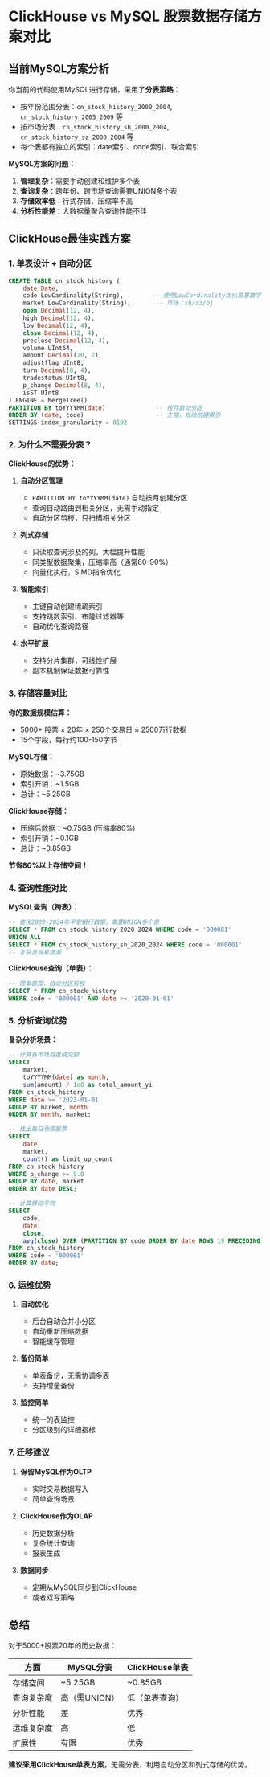 # ClickHouse vs MySQL 股票数据存储方案对比

## 当前MySQL方案分析

你当前的代码使用MySQL进行存储，采用了**分表策略**：
- 按年份范围分表：`cn_stock_history_2000_2004`, `cn_stock_history_2005_2009` 等
- 按市场分表：`cn_stock_history_sh_2000_2004`, `cn_stock_history_sz_2000_2004` 等
- 每个表都有独立的索引：date索引、code索引、联合索引

**MySQL方案的问题：**
1. **管理复杂**：需要手动创建和维护多个表
2. **查询复杂**：跨年份、跨市场查询需要UNION多个表
3. **存储效率低**：行式存储，压缩率不高
4. **分析性能差**：大数据量聚合查询性能不佳

## ClickHouse最佳实践方案

### 1. 单表设计 + 自动分区

```sql
CREATE TABLE cn_stock_history (
    date Date,
    code LowCardinality(String),        -- 使用LowCardinality优化高基数字符串
    market LowCardinality(String),       -- 市场：sh/sz/bj
    open Decimal(12, 4),
    high Decimal(12, 4),
    low Decimal(12, 4),
    close Decimal(12, 4),
    preclose Decimal(12, 4),
    volume UInt64,
    amount Decimal(20, 2),
    adjustflag UInt8,
    turn Decimal(8, 4),
    tradestatus UInt8,
    p_change Decimal(8, 4),
    isST UInt8
) ENGINE = MergeTree()
PARTITION BY toYYYYMM(date)              -- 按月自动分区
ORDER BY (date, code)                    -- 主键，自动创建索引
SETTINGS index_granularity = 8192
```

### 2. 为什么不需要分表？

**ClickHouse的优势：**

1. **自动分区管理**
   - `PARTITION BY toYYYYMM(date)` 自动按月创建分区
   - 查询自动路由到相关分区，无需手动指定
   - 自动分区剪枝，只扫描相关分区

2. **列式存储**
   - 只读取查询涉及的列，大幅提升性能
   - 同类型数据聚集，压缩率高（通常80-90%）
   - 向量化执行，SIMD指令优化

3. **智能索引**
   - 主键自动创建稀疏索引
   - 支持跳数索引、布隆过滤器等
   - 自动优化查询路径

4. **水平扩展**
   - 支持分片集群，可线性扩展
   - 副本机制保证数据可靠性

### 3. 存储容量对比

**你的数据规模估算：**
- 5000+ 股票 × 20年 × 250个交易日 ≈ 2500万行数据
- 15个字段，每行约100-150字节

**MySQL存储：**
- 原始数据：~3.75GB
- 索引开销：~1.5GB  
- 总计：~5.25GB

**ClickHouse存储：**
- 压缩后数据：~0.75GB (压缩率80%)
- 索引开销：~0.1GB
- 总计：~0.85GB

**节省80%以上存储空间！**

### 4. 查询性能对比

**MySQL查询（跨表）：**
```sql
-- 查询2020-2024年平安银行数据，需要UNION多个表
SELECT * FROM cn_stock_history_2020_2024 WHERE code = '000001'
UNION ALL
SELECT * FROM cn_stock_history_sh_2020_2024 WHERE code = '000001'
-- 复杂且容易遗漏
```

**ClickHouse查询（单表）：**
```sql
-- 简单直观，自动分区剪枝
SELECT * FROM cn_stock_history 
WHERE code = '000001' AND date >= '2020-01-01'
```

### 5. 分析查询优势

**复杂分析场景：**
```sql
-- 计算各市场月度成交额
SELECT 
    market,
    toYYYYMM(date) as month,
    sum(amount) / 1e8 as total_amount_yi
FROM cn_stock_history 
WHERE date >= '2023-01-01'
GROUP BY market, month
ORDER BY month, market;

-- 找出每日涨停股票
SELECT 
    date,
    market, 
    count() as limit_up_count
FROM cn_stock_history 
WHERE p_change >= 9.8
GROUP BY date, market
ORDER BY date DESC;

-- 计算移动平均
SELECT 
    code,
    date,
    close,
    avg(close) OVER (PARTITION BY code ORDER BY date ROWS 19 PRECEDING) as ma20
FROM cn_stock_history 
WHERE code = '000001'
ORDER BY date;
```

### 6. 运维优势

1. **自动优化**
   - 后台自动合并小分区
   - 自动重新压缩数据
   - 智能缓存管理

2. **备份简单**
   - 单表备份，无需协调多表
   - 支持增量备份

3. **监控简单**
   - 统一的表监控
   - 分区级别的详细指标

### 7. 迁移建议

1. **保留MySQL作为OLTP**
   - 实时交易数据写入
   - 简单查询场景

2. **ClickHouse作为OLAP**
   - 历史数据分析
   - 复杂统计查询
   - 报表生成

3. **数据同步**
   - 定期从MySQL同步到ClickHouse
   - 或者双写策略

## 总结

对于5000+股票20年的历史数据：

| 方面 | MySQL分表 | ClickHouse单表 |
|------|-----------|----------------|
| 存储空间 | ~5.25GB | ~0.85GB |
| 查询复杂度 | 高（需UNION） | 低（单表查询） |
| 分析性能 | 差 | 优秀 |
| 运维复杂度 | 高 | 低 |
| 扩展性 | 有限 | 优秀 |

**建议采用ClickHouse单表方案**，无需分表，利用自动分区和列式存储的优势。
